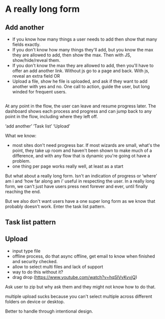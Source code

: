 # A really long form

## Add another

- If you know how many things a user needs to add then show that many fields exactly.
- If you don't know how many things they'll add, but you know the max they are allowed to add, then show the max. Then with JS, show/hide/reveal them.
- If you don't know the max they are allowed to add, then you'll have to offer an add another link. Without js go to a page and back. With js, reveal an extra field OR
- Upload a file, show he file is uploaded, and ask if they want to add another with yes and no. One call to action, guide the user, but long winded for frequent users.

##


At any point in the flow, the user can leave and resume progress later.
The dashboard shows each process and progress and can jump back to any point in the flow, including where they left off.

‘add another’
‘Task list’
‘Upload’

What we know:

- most sites don't need progress bar. If most wizards are small, what's the point, they take up room and haven't been shown to make much of a difference, and with any flow that is dynamic you're going ot have a problem.
- one thing per page works really well, at least as a start

But what about a really long form. Isn't an indication of progress or ‘where’ am i  and ‘how far along am i’ useful in respecting the user. In a really long form, we can't just have users press next forever and ever, until finally reaching the end.

But we also don't want users have a one super long form as we know that probably doesn't work. Enter the task list pattern.

## Task list pattern

## Upload

- input type file
- offline process, do that async offline, get email to know when finished and security checked.
- allow to select multi files and lack of support
- way to do this without it?
- drag drop (https://www.youtube.com/watch?v=hqSlVvKvvjQ)


Ask user to zip but why ask them and they might not know how to do that.

multiple upload sucks because you can't select multiple across different folders on device or desktop.

Better to handle through intentional design.